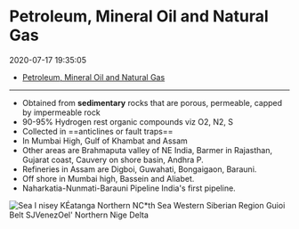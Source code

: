# Petroleum, Mineral Oil and Natural Gas

2020-07-17 19:35:05

- [Petroleum, Mineral Oil and Natural Gas](#petroleum-mineral-oil-and-natural-gas)
   
---
- Obtained from **sedimentary** rocks that are porous, permeable, capped by impermeable rock
- 90-95% Hydrogen rest organic compounds viz O2, N2, S
- Collected in ==anticlines or fault traps==
- In Mumbai High, Gulf of Khambat and Assam
- Other areas are Brahmaputa valley of NE India, Barmer in Rajasthan, Gujarat coast, Cauvery on shore basin, Andhra P.
- Refineries in Assam are Digboi, Guwahati, Bongaigaon, Barauni.
- Off shore in Mumbai high, Bassein and Aliabet.
- Naharkatia-Nunmati-Barauni Pipeline India's first pipeline.

![Sea I nisey KÉatanga Northern NC*th Sea Western Siberian Region Guioi Belt SJVenezOel' Northern Nige Delta ](Petroleum,-Mineral-Oil-and-Nat-image1-00094392.png)
